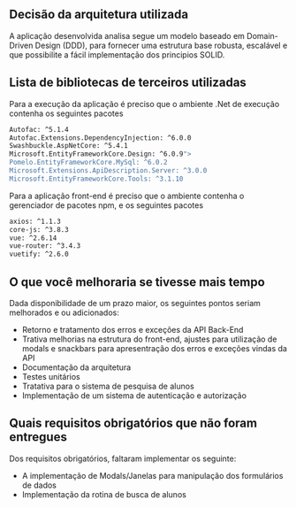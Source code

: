 
## Decisão da arquitetura utilizada
A aplicação desenvolvida analisa segue um modelo baseado em Domain-Driven Design (DDD), para fornecer uma estrutura base robusta, escalável e que possibilite a fácil implementação dos principios SOLID.
## Lista de bibliotecas de terceiros utilizadas

Para a execução da aplicação é preciso que o ambiente .Net de execução contenha  os seguintes pacotes

```sh
Autofac: ^5.1.4
Autofac.Extensions.DependencyInjection: ^6.0.0
Swashbuckle.AspNetCore: ^5.4.1
Microsoft.EntityFrameworkCore.Design: ^6.0.9">
Pomelo.EntityFrameworkCore.MySql: ^6.0.2
Microsoft.Extensions.ApiDescription.Server: ^3.0.0
Microsoft.EntityFrameworkCore.Tools: ^3.1.10
```

Para a aplicação front-end é preciso que o ambiente contenha o gerenciador de pacotes npm, e os seguintes pacotes

```sh
axios: ^1.1.3
core-js: ^3.8.3
vue: ^2.6.14
vue-router: ^3.4.3
vuetify: ^2.6.0
```
## O que você melhoraria se tivesse mais tempo
Dada disponibilidade de um prazo maior, os seguintes pontos seriam melhorados e ou adicionados:
- Retorno e tratamento dos erros e exceções da API Back-End
- Trativa melhorias na estrutura do front-end, ajustes para utilização de modals e snackbars para apresentração dos erros e exceções vindas da API
- Documentação da arquitetura
- Testes unitários 
- Tratativa para o sistema de pesquisa de  alunos
- Implementação de um sistema de autenticação e autorização

## Quais requisitos obrigatórios que não foram entregues
Dos requisitos obrigatórios, faltaram implementar os seguinte:
- A implementação de Modals/Janelas para manipulação dos formulários de dados
- Implementação da rotina de busca de alunos
